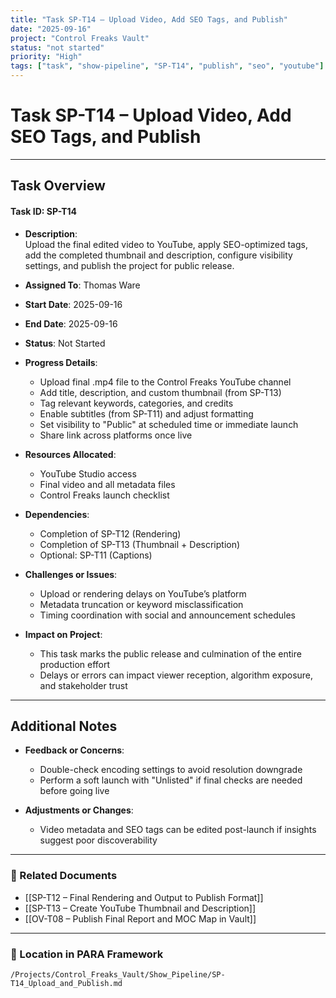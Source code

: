 ```yaml
---
title: "Task SP-T14 – Upload Video, Add SEO Tags, and Publish"
date: "2025-09-16"
project: "Control Freaks Vault"
status: "not started"
priority: "High"
tags: ["task", "show-pipeline", "SP-T14", "publish", "seo", "youtube"]
---
```


# Task SP-T14 – Upload Video, Add SEO Tags, and Publish

---

## Task Overview

#### Task ID: SP-T14

- **Description**:  
  Upload the final edited video to YouTube, apply SEO-optimized tags, add the completed thumbnail and description, configure visibility settings, and publish the project for public release.

- **Assigned To**: Thomas Ware

- **Start Date**: 2025-09-16  
- **End Date**: 2025-09-16

- **Status**: Not Started

- **Progress Details**:
  - Upload final .mp4 file to the Control Freaks YouTube channel  
  - Add title, description, and custom thumbnail (from SP-T13)  
  - Tag relevant keywords, categories, and credits  
  - Enable subtitles (from SP-T11) and adjust formatting  
  - Set visibility to "Public" at scheduled time or immediate launch  
  - Share link across platforms once live

- **Resources Allocated**:
  - YouTube Studio access  
  - Final video and all metadata files  
  - Control Freaks launch checklist

- **Dependencies**:
  - Completion of SP-T12 (Rendering)  
  - Completion of SP-T13 (Thumbnail + Description)  
  - Optional: SP-T11 (Captions)

- **Challenges or Issues**:
  - Upload or rendering delays on YouTube’s platform  
  - Metadata truncation or keyword misclassification  
  - Timing coordination with social and announcement schedules

- **Impact on Project**:
  - This task marks the public release and culmination of the entire production effort  
  - Delays or errors can impact viewer reception, algorithm exposure, and stakeholder trust

---

## Additional Notes

- **Feedback or Concerns**:
  - Double-check encoding settings to avoid resolution downgrade  
  - Perform a soft launch with "Unlisted" if final checks are needed before going live

- **Adjustments or Changes**:
  - Video metadata and SEO tags can be edited post-launch if insights suggest poor discoverability

---

### 🔗 Related Documents

- [[SP-T12 – Final Rendering and Output to Publish Format]]  
- [[SP-T13 – Create YouTube Thumbnail and Description]]  
- [[OV-T08 – Publish Final Report and MOC Map in Vault]]

---

### 📁 Location in PARA Framework

`/Projects/Control_Freaks_Vault/Show_Pipeline/SP-T14_Upload_and_Publish.md`
